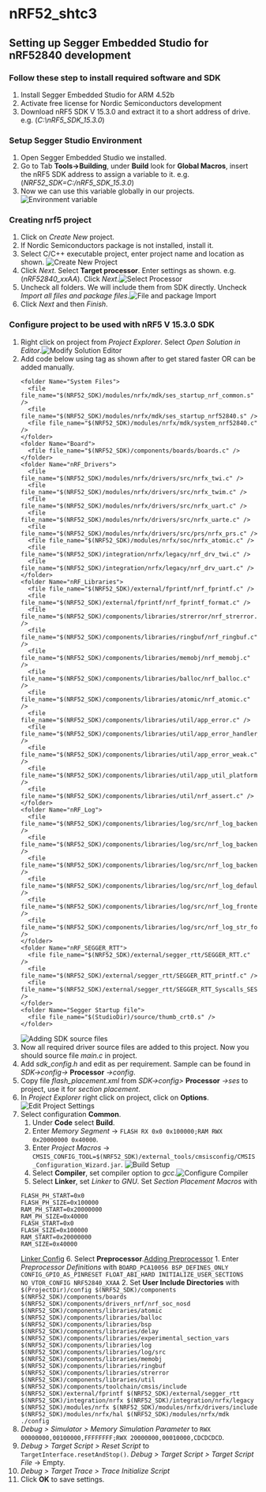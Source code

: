 # nRF52_shtc3

## Setting up Segger Embedded Studio for nRF52840 development

### Follow these step to install required software and SDK

1. Install Segger Embedded Studio for ARM 4.52b
2. Activate free license for Nordic Semiconductors development
3. Download nRF5 SDK V 15.3.0 and extract it to a short address of drive.
    e.g. (*C:\nRF5_SDK_15.3.0*)

### Setup Segger Studio Environment
1. Open Segger Embedded Studio we installed.
2. Go to Tab **Tools->Building**, under **Build** look for **Global Macros**, insert the nRF5 SDK address to assign a variable to it. e.g.(*NRF52_SDK=C:/nRF5_SDK_15.3.0*)
3. Now we can use this variable globally in our projects. ![Environment variable](images/env_var.png)

### Creating nrf5 project
1. Click on *Create New* project.
2. If Nordic Semiconductors package is not installed, install it.
3. Select C/C++ executable project, enter project name and location as shown. ![Create New Project](images/new_project.png)
4. Click *Next*. Select **Target processor**. Enter settings as shown. e.g.(*nRF52840_xxAA*). Click *Next*.![Select Processor](images/project_set.png)
5. Uncheck all folders. We will include them from SDK directly. Uncheck *Import all files and package files*.![File and package Import](images/addInitFiles.png)
6. Click *Next* and then *Finish*.

### Configure project to be used with nRF5 V 15.3.0 SDK
1. Right click on project from *Project Explorer*. Select *Open Solution in Editor*.![Modify Solution Editor](images/sdkSources.png)
2. Add code below using *<folder></folder>* tag as shown after *<configuration />* to get stared faster OR can be added manually.<br>
    ```
    <folder Name="System Files">
      <file file_name="$(NRF52_SDK)/modules/nrfx/mdk/ses_startup_nrf_common.s" />
      <file file_name="$(NRF52_SDK)/modules/nrfx/mdk/ses_startup_nrf52840.s" />
      <file file_name="$(NRF52_SDK)/modules/nrfx/mdk/system_nrf52840.c" />
    </folder>
    <folder Name="Board">
      <file file_name="$(NRF52_SDK)/components/boards/boards.c" />
    </folder>
    <folder Name="nRF_Drivers">
      <file file_name="$(NRF52_SDK)/modules/nrfx/drivers/src/nrfx_twi.c" />
      <file file_name="$(NRF52_SDK)/modules/nrfx/drivers/src/nrfx_twim.c" />
      <file file_name="$(NRF52_SDK)/modules/nrfx/drivers/src/nrfx_uart.c" />
      <file file_name="$(NRF52_SDK)/modules/nrfx/drivers/src/nrfx_uarte.c" />
      <file file_name="$(NRF52_SDK)/modules/nrfx/drivers/src/prs/nrfx_prs.c" />
      <file file_name="$(NRF52_SDK)/modules/nrfx/soc/nrfx_atomic.c" />
      <file file_name="$(NRF52_SDK)/integration/nrfx/legacy/nrf_drv_twi.c" />
      <file file_name="$(NRF52_SDK)/integration/nrfx/legacy/nrf_drv_uart.c" />
    </folder>
    <folder Name="nRF_Libraries">
      <file file_name="$(NRF52_SDK)/external/fprintf/nrf_fprintf.c" />
      <file file_name="$(NRF52_SDK)/external/fprintf/nrf_fprintf_format.c" />
      <file file_name="$(NRF52_SDK)/components/libraries/strerror/nrf_strerror.c" />
      <file file_name="$(NRF52_SDK)/components/libraries/ringbuf/nrf_ringbuf.c" />
      <file file_name="$(NRF52_SDK)/components/libraries/memobj/nrf_memobj.c" />
      <file file_name="$(NRF52_SDK)/components/libraries/balloc/nrf_balloc.c" />
      <file file_name="$(NRF52_SDK)/components/libraries/atomic/nrf_atomic.c" />
      <file file_name="$(NRF52_SDK)/components/libraries/util/app_error.c" />
      <file file_name="$(NRF52_SDK)/components/libraries/util/app_error_handler_gcc.c" />
      <file file_name="$(NRF52_SDK)/components/libraries/util/app_error_weak.c" />
      <file file_name="$(NRF52_SDK)/components/libraries/util/app_util_platform.c" />
      <file file_name="$(NRF52_SDK)/components/libraries/util/nrf_assert.c" />
    </folder>
    <folder Name="nRF_Log">
      <file file_name="$(NRF52_SDK)/components/libraries/log/src/nrf_log_backend_rtt.c" />
      <file file_name="$(NRF52_SDK)/components/libraries/log/src/nrf_log_backend_serial.c" />
      <file file_name="$(NRF52_SDK)/components/libraries/log/src/nrf_log_backend_uart.c" />
      <file file_name="$(NRF52_SDK)/components/libraries/log/src/nrf_log_default_backends.c" />
      <file file_name="$(NRF52_SDK)/components/libraries/log/src/nrf_log_frontend.c" />
      <file file_name="$(NRF52_SDK)/components/libraries/log/src/nrf_log_str_formatter.c" />
    </folder>
    <folder Name="nRF_SEGGER_RTT">
      <file file_name="$(NRF52_SDK)/external/segger_rtt/SEGGER_RTT.c" />
      <file file_name="$(NRF52_SDK)/external/segger_rtt/SEGGER_RTT_printf.c" />
      <file file_name="$(NRF52_SDK)/external/segger_rtt/SEGGER_RTT_Syscalls_SES.c" />
    </folder>
    <folder Name="Segger Startup file">
      <file file_name="$(StudioDir)/source/thumb_crt0.s" />
    </folder>
    ```
    ![Adding SDK source files](images/solutionEdit.png)
3. Now all required driver source files are added to this project. Now you should source file *main.c* in project.
4. Add *sdk_config.h* and edit as per requirement. Sample can be found in *SDK->config->* **Processor** *->config*.
5. Copy file *flash_placement.xml* from *SDK->config>* **Processor** *->ses* to project, use it for *section placement*.
6. In *Project Explorer* right click on project, click on **Options**.![Edit Project Settings](images/configProSDK.png)
7. Select configuration **Common**.
    1. Under **Code** select **Build**.
    2. Enter *Memory Segment* -> `FLASH RX 0x0 0x100000;RAM RWX 0x20000000 0x40000`.
    3. Enter *Project Macros* -> `CMSIS_CONFIG_TOOL=$(NRF52_SDK)/external_tools/cmsisconfig/CMSIS_Configuration_Wizard.jar`.
    ![Build Setup](images/buildCfg.png)
    4. Select **Compiler**, set compiler option to _gcc_.![Configure Compiler](images/compilerConf.png)
    5. Select **Linker**, set *Linker* to _GNU_. Set *Section Placement Macros* with
      ```
      FLASH_PH_START=0x0
      FLASH_PH_SIZE=0x100000
      RAM_PH_START=0x20000000
      RAM_PH_SIZE=0x40000
      FLASH_START=0x0
      FLASH_SIZE=0x100000
      RAM_START=0x20000000
      RAM_SIZE=0x40000
      ```
      [Linker Config](images/linkerCfg.png)
    6. Select **Preprocessor**.[Adding Preprocessor](images/preprocessorCfg.png)
        1. Enter *Preprocessor Definitions* with
          ```
          BOARD_PCA10056
          BSP_DEFINES_ONLY
          CONFIG_GPIO_AS_PINRESET
          FLOAT_ABI_HARD
          INITIALIZE_USER_SECTIONS
          NO_VTOR_CONFIG
          NRF52840_XXAA
          ```
        2. Set **User Include Directories** with
          ```
          $(ProjectDir)/config
          $(NRF52_SDK)/components
          $(NRF52_SDK)/components/boards
          $(NRF52_SDK)/components/drivers_nrf/nrf_soc_nosd
          $(NRF52_SDK)/components/libraries/atomic
          $(NRF52_SDK)/components/libraries/balloc
          $(NRF52_SDK)/components/libraries/bsp
          $(NRF52_SDK)/components/libraries/delay
          $(NRF52_SDK)/components/libraries/experimental_section_vars
          $(NRF52_SDK)/components/libraries/log
          $(NRF52_SDK)/components/libraries/log/src
          $(NRF52_SDK)/components/libraries/memobj
          $(NRF52_SDK)/components/libraries/ringbuf
          $(NRF52_SDK)/components/libraries/strerror
          $(NRF52_SDK)/components/libraries/util
          $(NRF52_SDK)/components/toolchain/cmsis/include
          $(NRF52_SDK)/external/fprintf
          $(NRF52_SDK)/external/segger_rtt
          $(NRF52_SDK)/integration/nrfx
          $(NRF52_SDK)/integration/nrfx/legacy
          $(NRF52_SDK)/modules/nrfx
          $(NRF52_SDK)/modules/nrfx/drivers/include
          $(NRF52_SDK)/modules/nrfx/hal
          $(NRF52_SDK)/modules/nrfx/mdk
          ./config
          ```
8. *Debug > Simulator > Memory Simulation Parameter* to `RWX 00000000,00100000,FFFFFFFF;RWX 20000000,00010000,CDCDCDCD`.
9. *Debug > Target Script > Reset Script* to `TargetInterface.resetAndStop()`. *Debug > Target Script > Target Script File* -> Empty.
10. *Debug > Target Trace > Trace Initialize Script*
11. Click **OK** to save settings.
